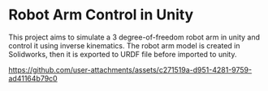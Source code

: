 # Robot Arm Control in Unity

This project aims to simulate a 3 degree-of-freedom robot arm in unity and control it using inverse kinematics. The robot arm model is created in Solidworks, then it is exported to URDF file before imported to unity.



https://github.com/user-attachments/assets/c271519a-d951-4281-9759-ad41164b79c0




